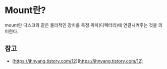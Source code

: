 # Mount란?

mount란 디스크와 같은 물리적인 장치를 특정 위치(디렉터리)에 연결시켜주는 것을 의미한다.





## 참고

- [https://jhnyang.tistory.com/12](https://jhnyang.tistory.com/12)
